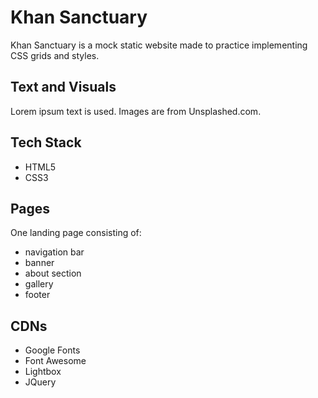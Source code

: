 # Khan Sanctuary
Khan Sanctuary is a mock static website made to practice implementing CSS grids and styles.

## Text and Visuals
Lorem ipsum text is used. Images are from Unsplashed.com.

## Tech Stack
- HTML5
- CSS3
  
## Pages
One landing page consisting of:
- navigation bar
- banner
- about section
- gallery
- footer

## CDNs
- Google Fonts
- Font Awesome
- Lightbox
- JQuery
